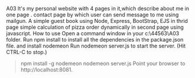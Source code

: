 A03 
It's  my personal website with 4 pages in it,which describe about me in one page .
contact page by which user can send message to me using mailgun.
A simple guest book using Node, Express, BootStrap, EJS in thrid page
simple calculation of pizza order dynamically in second page using javascript.
How to use
Open a command window in your c:\44563\A03 folder.
Run npm install to install all the dependencies in the package.json file.
and install nodemeon 
Run nodemeon server.js to start the server. (Hit CTRL-C to stop.)
> npm install -g nodemeon
> nodemeon server.js
Point your browser to http://localhost:8081.